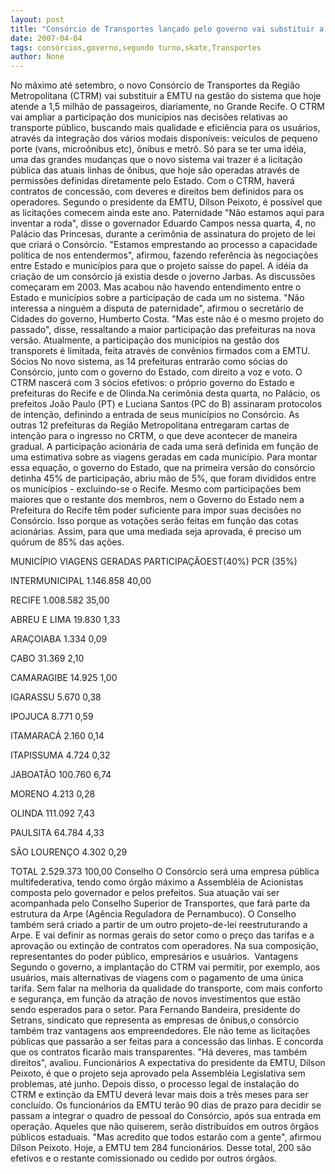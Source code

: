 ```yaml
---
layout: post
title: "Consórcio de Transportes lançado pelo governo vai substituir a EMTU até o segundo semestre"
date: 2007-04-04
tags: consórcios,governo,segundo turno,skate,Transportes
author: None
---
```

No máximo até setembro, o novo Consórcio de Transportes da Região Metropolitana (CTRM) vai substituir a EMTU na gestão do sistema que hoje atende a 1,5 milhão de passageiros, diariamente, no Grande Recife.
O CTRM vai ampliar a participação dos municípios nas decisões relativas ao transporte público, buscando mais qualidade e eficiência para os usuários, através da integração dos vários modais disponíveis: veículos de pequeno porte&nbsp;(vans, microônibus etc), ônibus e metrô.
Só para se ter uma idéia, uma das grandes mudanças que o novo sistema vai trazer é a licitação pública das atuais linhas de ônibus, que hoje são operadas através de permissões definidas diretamente pelo Estado.
Com o CTRM, haverá contratos de concessão, com deveres e direitos bem definidos para os operadores. 
Segundo o presidente da EMTU, Dílson Peixoto, é possível que as licitações comecem ainda este ano.
Paternidade
\"Não estamos aqui para inventar a roda\", disse o governador Eduardo Campos nessa quarta, 4, no Palácio das Princesas,&nbsp;durante a cerimônia de assinatura do projeto de lei que criará o Consórcio.
\"Estamos emprestando ao processo a capacidade política de nos entendermos\", afirmou, fazendo referência às negociações entre Estado e municípios para que o projeto saísse do papel.
A idéia da criação de um consórcio já existia desde o joverno Jarbas. As discussões começaram em 2003. Mas acabou não havendo entendimento entre o Estado e municípios sobre a participação de cada um no sistema.
\"Não interessa a ninguém a disputa de paternidade\", afirmou o secretário de Cidades do governo, Humberto Costa. \"Mas este não é o mesmo projeto do passado\", disse, ressaltando a maior participação das&nbsp;prefeituras na nova versão.
Atualmente, a participação dos municípios na gestão dos transporets é limitada, feita através de convênios firmados com a EMTU. 
Sócios
No novo sistema, as 14 prefeituras entrarão como sócias do Consórcio, junto com o governo do Estado, com direito a voz e voto.
O CTRM nascerá com 3 sócios efetivos: o próprio governo do Estado e prefeituras do Recife e de Olinda.Na cerimônia desta quarta, no Palácio, os prefeitos João Paulo (PT) e Luciana Santos (PC do B) assinaram protocolos de intenção, definindo a entrada de seus municípios no Consórcio.
As outras 12 prefeituras da Região Metropolitana entregaram cartas de intenção para o ingresso no CRTM, o que deve acontecer de maneira gradual.
A participação acionária de cada uma será definida em função de uma estimativa sobre as viagens geradas em cada município.
Para montar essa equação, o governo do Estado, que na primeira versão do consórcio detinha 45% de participação, abriu mão de 5%, que foram divididos entre os municípios - excluindo-se o Recife.
Mesmo com participações bem maiores que o restante dos membros, nem o Governo do Estado nem a Prefeitura do Recife têm poder suficiente para impor suas decisões no Consórcio.
Isso porque as votações serão feitas em função das cotas acionárias.&nbsp;Assim, para que uma mediada seja aprovada, é preciso um quórum de 85% das ações.



MUNICÍPIO
VIAGENS GERADAS 
PARTICIPAÇÃOEST(40%) PCR (35%) 

INTERMUNICIPAL
1.146.858
40,00

RECIFE
1.008.582
35,00

ABREU E LIMA 
19.830
1,33

ARAÇOIABA
1.334
0,09

CABO
31.369
2,10

CAMARAGIBE
14.925
1,00

IGARASSU
5.670
0,38

IPOJUCA
8.771
0,59

ITAMARACÁ
2.160
0,14

ITAPISSUMA
4.724
0,32

JABOATÃO
100.760
6,74

MORENO
4.213
0,28

OLINDA
111.092
7,43

PAULSITA
64.784
4,33

SÃO LOURENÇO 
4.302
0,29

TOTAL
2.529.373
100,00
Conselho 
O Consórcio será uma empresa pública multifederativa, tendo como órgão máximo a Assembléia de Acionistas composta pelo governador e pelos prefeitos.
Sua atuação vai ser acompanhada pelo Conselho Superior de Transportes, que fará parte da estrutura da Arpe (Agência Reguladora de Pernambuco).
O Conselho também será criado a partir de um outro projeto-de-lei reestruturando a Arpe. E vai definir as normas gerais do setor como o preço das tarifas e a aprovação ou extinção de contratos com operadores.
Na sua composição, representantes do poder público, empresários e usuários.&nbsp; 
Vantagens
Segundo o governo, a implantação do CTRM vai permitir, por exemplo, aos usuários, mais alternativas de viagens com o pagamento de uma única tarifa. 
Sem falar na melhoria da qualidade do transporte, com mais conforto e segurança, em função da atração de novos investimentos que estão sendo esperados para o setor.
Para Fernando Bandeira, presidente do Setrans, sindicato que representa as empresas de ônibus,o consórcio também traz vantagens aos empreendedores.
Ele não teme as licitações públicas que passarão a ser feitas para a concessão das linhas. E concorda que os contratos ficarão mais transparentes. \"Há deveres, mas também direitos\", avaliou.
Funcionários
A expectativa do presidente da EMTU, Dílson Peixoto, é que o projeto seja aprovado pela Assembléia Legislativa sem problemas, até junho. 
Depois disso, o processo legal de instalação do CTRM e extinção da EMTU deverá levar mais dois a três meses para ser concluído.
Os funcionários da EMTU terão 90 dias de prazo para decidir se passam a integrar o quadro de pessoal do Consórcio, após sua entrada em operação.
Aqueles&nbsp;que não quiserem, serão distribuídos em outros õrgãos públicos estaduais. \"Mas acredito que todos estarão com a gente\", afirmou Dílson Peixoto.
Hoje, a EMTU tem 284 funcionários. Desse total, 200 são efetivos e o restante comissionado ou cedido por outros órgãos.  